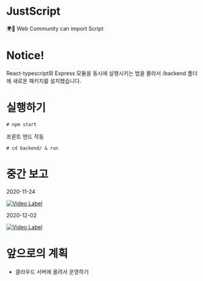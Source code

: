 # JustScript
🌍📃 Web Community can import Script

# Notice!

React-typescript와 Express 모듈을 동시에 실행시키는 법을 몰라서 /backend 폴더에 새로운 패키지를 설치했습니다.

# 실행하기

```
# npm start
```
프론트 엔드 작동

```
# cd backend/ & run
```

# 중간 보고

2020-11-24

[![Video Label](http://img.youtube.com/vi/kIkiL5pj0J4/0.jpg)](https://youtu.be/kIkiL5pj0J4)

2020-12-02

[![Video Label](http://img.youtube.com/vi/Rdm_DjFScxo/0.jpg)](https://youtu.be/Rdm_DjFScxo)

# 앞으로의 계획

* 클라우드 서버에 올려서 운영하기
